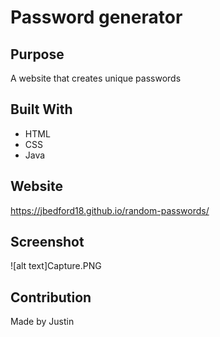 # Password generator

## Purpose
A website that creates unique passwords

## Built With
* HTML
* CSS
* Java

## Website
https://jbedford18.github.io/random-passwords/

## Screenshot
![alt text]Capture.PNG

## Contribution
Made by Justin

